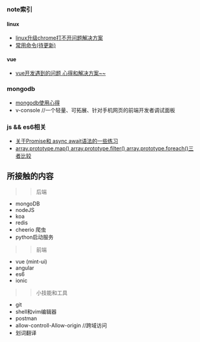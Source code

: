 ### note索引
#### linux
+ [linux升级chrome打不开问题解决方案](https://github.com/cmdreay/note/blob/master/essay/linux/linux_chrome_pro.md)
+ [常用命令(待更新)](https://github.com/cmdreay/note/tree/master/essay/linux)
#### vue
+ [vue开发遇到的问题 心得和解决方案~~](https://github.com/cmdreay/note/blob/master/essay/day11_14.md)


### mongodb
+ [mongodb使用心得](https://github.com/cmdreay/note/blob/master/mongodb/day11_14.md)
+ v-console //一个轻量、可拓展、针对手机网页的前端开发者调试面板
### js && es6相关
+ [关于Promise和 async await语法的一些练习](https://github.com/cmdreay/note/blob/master/essay/day11_20.md)
+ [array.prototype.map() array.prototype.filter()  array.prototype.foreach()三者比较](https://github.com/cmdreay/note/blob/master/essay/es6/day11_20.md)










## 所接触的内容
>> 后端
+ mongoDB
+ nodeJS 
+ koa
+ redis
+ cheerio 爬虫
+ python启动服务
>> 前端
+ vue (mint-ui)
+ angular
+ es6
+ ionic

>> 小技能和工具
+ git
+ shell和vim编辑器
+ postman
+ allow-controll-Allow-origin //跨域访问
+ 划词翻译